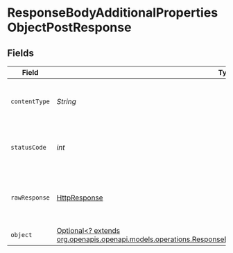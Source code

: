 # ResponseBodyAdditionalPropertiesObjectPostResponse


## Fields

| Field                                                                                                                                                                                                  | Type                                                                                                                                                                                                   | Required                                                                                                                                                                                               | Description                                                                                                                                                                                            |
| ------------------------------------------------------------------------------------------------------------------------------------------------------------------------------------------------------ | ------------------------------------------------------------------------------------------------------------------------------------------------------------------------------------------------------ | ------------------------------------------------------------------------------------------------------------------------------------------------------------------------------------------------------ | ------------------------------------------------------------------------------------------------------------------------------------------------------------------------------------------------------ |
| `contentType`                                                                                                                                                                                          | *String*                                                                                                                                                                                               | :heavy_check_mark:                                                                                                                                                                                     | HTTP response content type for this operation                                                                                                                                                          |
| `statusCode`                                                                                                                                                                                           | *int*                                                                                                                                                                                                  | :heavy_check_mark:                                                                                                                                                                                     | HTTP response status code for this operation                                                                                                                                                           |
| `rawResponse`                                                                                                                                                                                          | [HttpResponse<InputStream>](https://docs.oracle.com/en/java/javase/11/docs/api/java.net.http/java/net/http/HttpResponse.html)                                                                          | :heavy_check_mark:                                                                                                                                                                                     | Raw HTTP response; suitable for custom response parsing                                                                                                                                                |
| `object`                                                                                                                                                                                               | [Optional<? extends org.openapis.openapi.models.operations.ResponseBodyAdditionalPropertiesObjectPostResponseBody>](../../models/operations/ResponseBodyAdditionalPropertiesObjectPostResponseBody.md) | :heavy_minus_sign:                                                                                                                                                                                     | OK                                                                                                                                                                                                     |